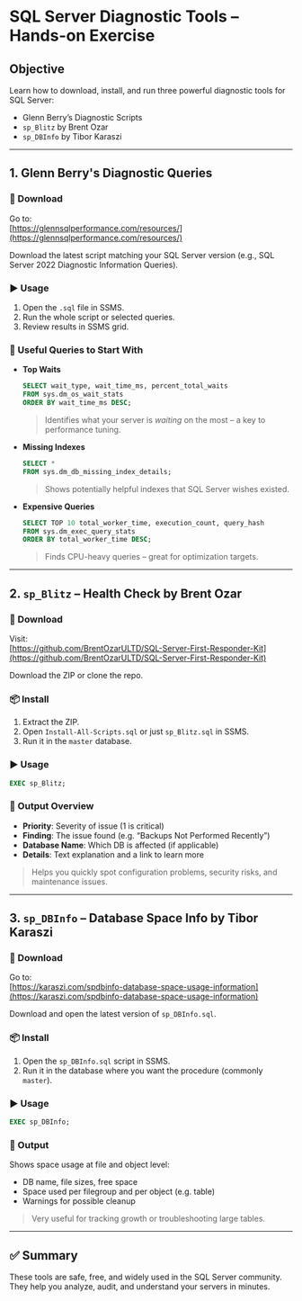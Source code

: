 # SQL Server Diagnostic Tools – Hands-on Exercise

## Objective
Learn how to download, install, and run three powerful diagnostic tools for SQL Server:

- Glenn Berry’s Diagnostic Scripts  
- `sp_Blitz` by Brent Ozar  
- `sp_DBInfo` by Tibor Karaszi

---

## 1. Glenn Berry's Diagnostic Queries

### 🔽 Download
Go to:  
[https://glennsqlperformance.com/resources/](https://glennsqlperformance.com/resources/)

Download the latest script matching your SQL Server version (e.g., SQL Server 2022 Diagnostic Information Queries).

### ▶️ Usage
1. Open the `.sql` file in SSMS.
2. Run the whole script or selected queries.
3. Review results in SSMS grid.

### 📌 Useful Queries to Start With

- **Top Waits**
  ```sql
  SELECT wait_type, wait_time_ms, percent_total_waits
  FROM sys.dm_os_wait_stats
  ORDER BY wait_time_ms DESC;
  ```
  > Identifies what your server is *waiting* on the most – a key to performance tuning.

- **Missing Indexes**
  ```sql
  SELECT *
  FROM sys.dm_db_missing_index_details;
  ```
  > Shows potentially helpful indexes that SQL Server wishes existed.

- **Expensive Queries**
  ```sql
  SELECT TOP 10 total_worker_time, execution_count, query_hash
  FROM sys.dm_exec_query_stats
  ORDER BY total_worker_time DESC;
  ```
  > Finds CPU-heavy queries – great for optimization targets.

---

## 2. `sp_Blitz` – Health Check by Brent Ozar

### 🔽 Download
Visit:  
[https://github.com/BrentOzarULTD/SQL-Server-First-Responder-Kit](https://github.com/BrentOzarULTD/SQL-Server-First-Responder-Kit)

Download the ZIP or clone the repo.

### 📦 Install
1. Extract the ZIP.
2. Open `Install-All-Scripts.sql` or just `sp_Blitz.sql` in SSMS.
3. Run it in the `master` database.

### ▶️ Usage
```sql
EXEC sp_Blitz;
```

### 🧾 Output Overview

- **Priority**: Severity of issue (1 is critical)
- **Finding**: The issue found (e.g. “Backups Not Performed Recently”)
- **Database Name**: Which DB is affected (if applicable)
- **Details**: Text explanation and a link to learn more

> Helps you quickly spot configuration problems, security risks, and maintenance issues.

---

## 3. `sp_DBInfo` – Database Space Info by Tibor Karaszi

### 🔽 Download
Go to:  
[https://karaszi.com/spdbinfo-database-space-usage-information](https://karaszi.com/spdbinfo-database-space-usage-information)

Download and open the latest version of `sp_DBInfo.sql`.

### 📦 Install
1. Open the `sp_DBInfo.sql` script in SSMS.
2. Run it in the database where you want the procedure (commonly `master`).

### ▶️ Usage
```sql
EXEC sp_DBInfo;
```

### 🧾 Output
Shows space usage at file and object level:

- DB name, file sizes, free space
- Space used per filegroup and per object (e.g. table)
- Warnings for possible cleanup

> Very useful for tracking growth or troubleshooting large tables.

---

## ✅ Summary
These tools are safe, free, and widely used in the SQL Server community.  
They help you analyze, audit, and understand your servers in minutes.

